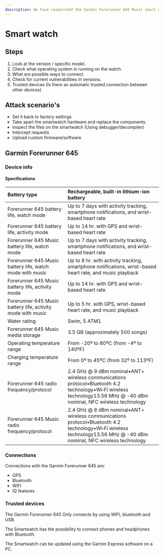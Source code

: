 ```yaml
---
description: We have researched the Garmin Forerunner 645 Music smart watch.
---
```


# Smart watch

## Steps

1. Look at the version / specific model.
2. Check what operating system is running on the watch.
3. What are possible ways to connect.
4. Check for current vulnerabilities in versions.
5. Trusted devices \(Is there an automatic trusted connection between other devices\)

## Attack scenario's 

* Set it back to factory settings
* Take apart the smartwatch hardware and replace the components.
* Inspect the files on the smartwatch \(Using debugger/decompiler\)
* Intercept requests
* Upload custom firmware/software

## Garmin Forerunner 645

### Device info

#### Specifications

| Battery type | Rechargeable, built-in lithium-ion battery |
| :--- | :--- |
| Forerunner 645 battery life, watch mode | Up to 7 days with activity tracking, smartphone notifications, and wrist-based heart rate |
| Forerunner 645 battery life, activity mode | Up to 14 hr. with GPS and wrist-based heart rate |
| Forerunner 645 Music battery life, watch mode | Up to 7 days with activity tracking, smartphone notifications, and wrist-based heart rate |
| Forerunner 645 Music battery life, watch mode with music | Up to 8 hr. with activity tracking, smartphone notifications, wrist-based heart rate, and music playback |
| Forerunner 645 Music battery life, activity mode | Up to 14 hr. with GPS and wrist-based heart rate |
| Forerunner 645 Music battery life, activity mode with music | Up to 5 hr. with GPS, wrist-based heart rate, and music playback |
| Water rating | Swim, 5 ATM1 |
| Forerunner 645 Music media storage | 3.5 GB \(approximately 500 songs\) |
| Operating temperature range | From -20º to 60ºC \(from -4º to 140ºF\) |
| Charging temperature range | From 0º to 45ºC \(from 32º to 113ºF\) |
| Forerunner 645 radio frequency/protocol | 2.4 GHz @ 9 dBm nominal•ANT+ wireless communications protocol•Bluetooth 4.2 technology•Wi‑Fi wireless technology13.56 MHz @ -40 dBm nominal, NFC wireless technology |
| Forerunner 645 Music radio frequency/protocol | 2.4 GHz @ 8 dBm nominal•ANT+ wireless communications protocol•Bluetooth 4.2 technology•Wi‑Fi wireless technology13.56 MHz @ -40 dBm nominal, NFC wireless technology |

### Connections

Connections with the Garmin Forerunner 645 are:

* GPS
* Bluetooth 
* WIFI
* IQ features

### Trusted devices 

The Garmin Forerunner 645 Only connects by using WIFI, bluetooth and USB. 

The Smartwatch has the possibility to connect phones and headphones with Bluetooth.

The Smartwatch can be updated using the Garmin Express software on a PC.







